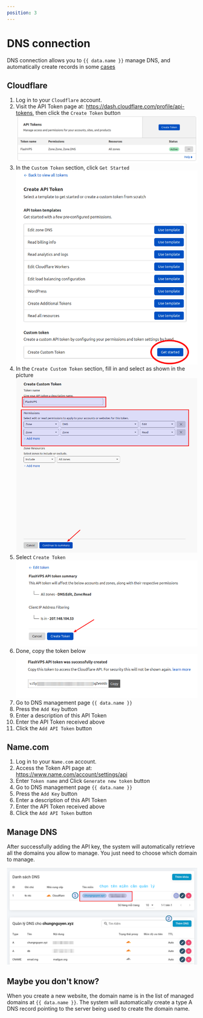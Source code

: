 ```yaml
---
position: 3
---
```


<script setup>
import { data } from '../../.vitepress/config.data.ts'
</script>

# DNS connection

DNS connection allows you to `{{ data.name }}` manage DNS, and automatically create records in some [cases](#co-the-ban-chua-biet)

## Cloudflare

1. Log in to your `Cloudflare` account.
2. Visit the API Token page at: https://dash.cloudflare.com/profile/api-tokens, then click the `Create Token` button
   ![](../../images/connect/cloudflare01.png)
3. In the `Custom Token` section, click `Get Started`
   ![](../../images/connect/cloudflare02.png)
4. In the `Create Custom Token` section, fill in and select as shown in the picture
   ![](../../images/connect/cloudflare03.png)
5. Select `Create Token`
   ![](../../images/connect/cloudflare04.png)
6. Done, copy the token below
   ![](../../images/connect/cloudflare05.png)
7. Go to <a :href="data.url + '/user/dns'" target="_blank">DNS management</a> page `{{ data.name }}`
8. Press the `Add Key` button
9. Enter a description of this API Token
10. Enter the API Token received above
11. Click the `Add API Token` button

## Name.com

1. Log in to your `Name.com` account.
2. Access the Token API page at: https://www.name.com/account/settings/api
3. Enter `Token name` and Click `Generate new token` button
4. Go to <a :href="data.url + '/user/dns'" target="_blank">DNS management</a> page `{{ data.name }}`
5. Press the `Add Key` button
6. Enter a description of this API Token
7. Enter the API Token received above
8. Click the `Add API Token` button

## Manage DNS

After successfully adding the API key, the system will automatically retrieve all the domains you allow to manage.
You just need to choose which domain to manage.

![](../../images/connect/cloudflare06.png)

## Maybe you don't know?

When you create a new website, the domain name is in the list of managed domains at `{{ data.name }}`.
The system will automatically create a type A DNS record pointing to the server being used to create the domain name.
